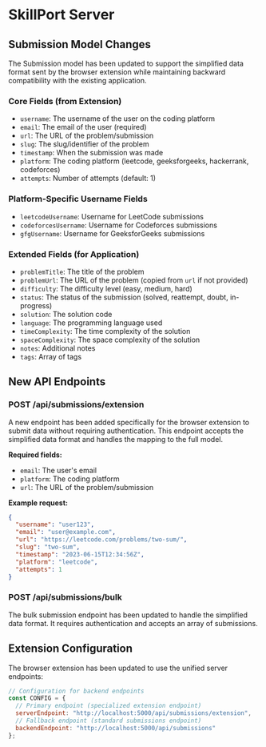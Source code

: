 # SkillPort Server

## Submission Model Changes

The Submission model has been updated to support the simplified data format sent by the browser extension while maintaining backward compatibility with the existing application.

### Core Fields (from Extension)

- `username`: The username of the user on the coding platform
- `email`: The email of the user (required)
- `url`: The URL of the problem/submission
- `slug`: The slug/identifier of the problem
- `timestamp`: When the submission was made
- `platform`: The coding platform (leetcode, geeksforgeeks, hackerrank, codeforces)
- `attempts`: Number of attempts (default: 1)

### Platform-Specific Username Fields

- `leetcodeUsername`: Username for LeetCode submissions
- `codeforcesUsername`: Username for Codeforces submissions
- `gfgUsername`: Username for GeeksforGeeks submissions

### Extended Fields (for Application)

- `problemTitle`: The title of the problem
- `problemUrl`: The URL of the problem (copied from `url` if not provided)
- `difficulty`: The difficulty level (easy, medium, hard)
- `status`: The status of the submission (solved, reattempt, doubt, in-progress)
- `solution`: The solution code
- `language`: The programming language used
- `timeComplexity`: The time complexity of the solution
- `spaceComplexity`: The space complexity of the solution
- `notes`: Additional notes
- `tags`: Array of tags

## New API Endpoints

### POST /api/submissions/extension

A new endpoint has been added specifically for the browser extension to submit data without requiring authentication. This endpoint accepts the simplified data format and handles the mapping to the full model.

**Required fields:**
- `email`: The user's email
- `platform`: The coding platform
- `url`: The URL of the problem/submission

**Example request:**
```json
{
  "username": "user123",
  "email": "user@example.com",
  "url": "https://leetcode.com/problems/two-sum/",
  "slug": "two-sum",
  "timestamp": "2023-06-15T12:34:56Z",
  "platform": "leetcode",
  "attempts": 1
}
```

### POST /api/submissions/bulk

The bulk submission endpoint has been updated to handle the simplified data format. It requires authentication and accepts an array of submissions.

## Extension Configuration

The browser extension has been updated to use the unified server endpoints:

```javascript
// Configuration for backend endpoints
const CONFIG = {
  // Primary endpoint (specialized extension endpoint)
  serverEndpoint: "http://localhost:5000/api/submissions/extension",
  // Fallback endpoint (standard submissions endpoint)
  backendEndpoint: "http://localhost:5000/api/submissions"
};
```